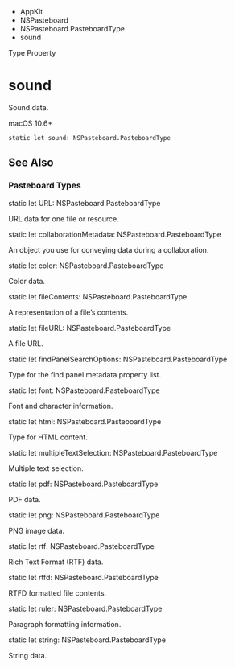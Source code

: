 

- AppKit
- NSPasteboard
- NSPasteboard.PasteboardType
-  sound 

Type Property

# sound

Sound data.

macOS 10.6+

``` source
static let sound: NSPasteboard.PasteboardType
```

## See Also

### Pasteboard Types

static let URL: NSPasteboard.PasteboardType

URL data for one file or resource.

static let collaborationMetadata: NSPasteboard.PasteboardType

An object you use for conveying data during a collaboration.

static let color: NSPasteboard.PasteboardType

Color data.

static let fileContents: NSPasteboard.PasteboardType

A representation of a file’s contents.

static let fileURL: NSPasteboard.PasteboardType

A file URL.

static let findPanelSearchOptions: NSPasteboard.PasteboardType

Type for the find panel metadata property list.

static let font: NSPasteboard.PasteboardType

Font and character information.

static let html: NSPasteboard.PasteboardType

Type for HTML content.

static let multipleTextSelection: NSPasteboard.PasteboardType

Multiple text selection.

static let pdf: NSPasteboard.PasteboardType

PDF data.

static let png: NSPasteboard.PasteboardType

PNG image data.

static let rtf: NSPasteboard.PasteboardType

Rich Text Format (RTF) data.

static let rtfd: NSPasteboard.PasteboardType

RTFD formatted file contents.

static let ruler: NSPasteboard.PasteboardType

Paragraph formatting information.

static let string: NSPasteboard.PasteboardType

String data.

